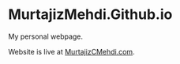 # MurtajizMehdi.Github.io
My personal webpage.
<p>Website is live at <a href="https://murtajizmehdi.github.io/" target="_blank">MurtajizCMehdi.com</a>.</p>
